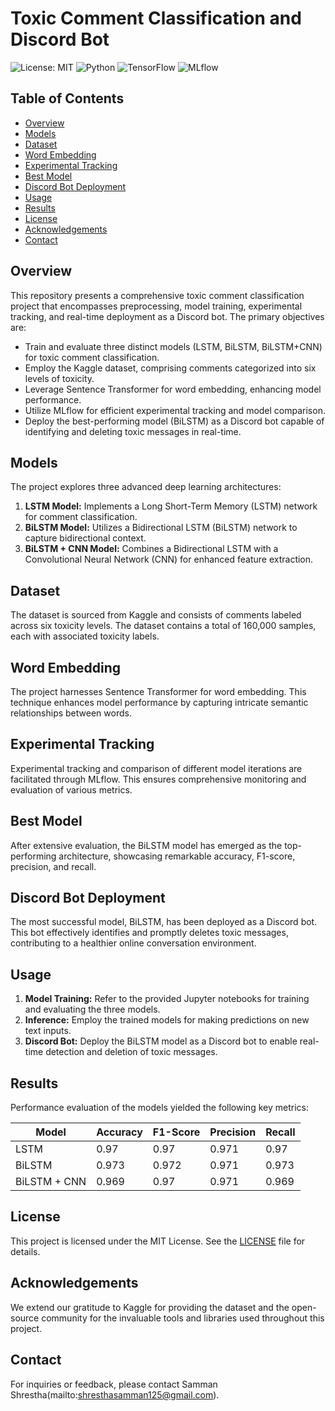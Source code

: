 # Toxic Comment Classification and Discord Bot

![License: MIT](https://img.shields.io/badge/License-MIT-yellow.svg)
![Python](https://img.shields.io/badge/Python-3.7%20%7C%203.8%20%7C%203.9-blue)
![TensorFlow](https://img.shields.io/badge/TensorFlow-2.x-orange.svg)
![MLflow](https://img.shields.io/badge/MLflow-1.x-green.svg)

## Table of Contents

- [Overview](#overview)
- [Models](#models)
- [Dataset](#dataset)
- [Word Embedding](#word-embedding)
- [Experimental Tracking](#experimental-tracking)
- [Best Model](#best-model)
- [Discord Bot Deployment](#discord-bot-deployment)
- [Usage](#usage)
- [Results](#results)
- [License](#license)
- [Acknowledgements](#acknowledgements)
- [Contact](#contact)

## Overview

This repository presents a comprehensive toxic comment classification project that encompasses preprocessing, model training, experimental tracking, and real-time deployment as a Discord bot. The primary objectives are:

- Train and evaluate three distinct models (LSTM, BiLSTM, BiLSTM+CNN) for toxic comment classification.
- Employ the Kaggle dataset, comprising comments categorized into six levels of toxicity.
- Leverage Sentence Transformer for word embedding, enhancing model performance.
- Utilize MLflow for efficient experimental tracking and model comparison.
- Deploy the best-performing model (BiLSTM) as a Discord bot capable of identifying and deleting toxic messages in real-time.

## Models

The project explores three advanced deep learning architectures:
1. **LSTM Model:** Implements a Long Short-Term Memory (LSTM) network for comment classification.
2. **BiLSTM Model:** Utilizes a Bidirectional LSTM (BiLSTM) network to capture bidirectional context.
3. **BiLSTM + CNN Model:** Combines a Bidirectional LSTM with a Convolutional Neural Network (CNN) for enhanced feature extraction.

## Dataset

The dataset is sourced from Kaggle and consists of comments labeled across six toxicity levels. The dataset contains a total of 160,000 samples, each with associated toxicity labels.

## Word Embedding

The project harnesses Sentence Transformer for word embedding. This technique enhances model performance by capturing intricate semantic relationships between words.

## Experimental Tracking

Experimental tracking and comparison of different model iterations are facilitated through MLflow. This ensures comprehensive monitoring and evaluation of various metrics.

## Best Model

After extensive evaluation, the BiLSTM model has emerged as the top-performing architecture, showcasing remarkable accuracy, F1-score, precision, and recall.

## Discord Bot Deployment

The most successful model, BiLSTM, has been deployed as a Discord bot. This bot effectively identifies and promptly deletes toxic messages, contributing to a healthier online conversation environment.

## Usage

1. **Model Training:** Refer to the provided Jupyter notebooks for training and evaluating the three models.
2. **Inference:** Employ the trained models for making predictions on new text inputs.
3. **Discord Bot:** Deploy the BiLSTM model as a Discord bot to enable real-time detection and deletion of toxic messages.

## Results

Performance evaluation of the models yielded the following key metrics:

| Model        | Accuracy | F1-Score | Precision | Recall |
|--------------|----------|----------|-----------|--------|
| LSTM         | 0.97     | 0.97     | 0.971     | 0.97   |
| BiLSTM       | 0.973    | 0.972    | 0.971     | 0.973  |
| BiLSTM + CNN | 0.969    | 0.97     | 0.971     | 0.969  |

## License

This project is licensed under the MIT License. See the [LICENSE](LICENSE) file for details.

## Acknowledgements

We extend our gratitude to Kaggle for providing the dataset and the open-source community for the invaluable tools and libraries used throughout this project.

## Contact

For inquiries or feedback, please contact Samman Shrestha(mailto:shresthasamman125@gmail.com).


